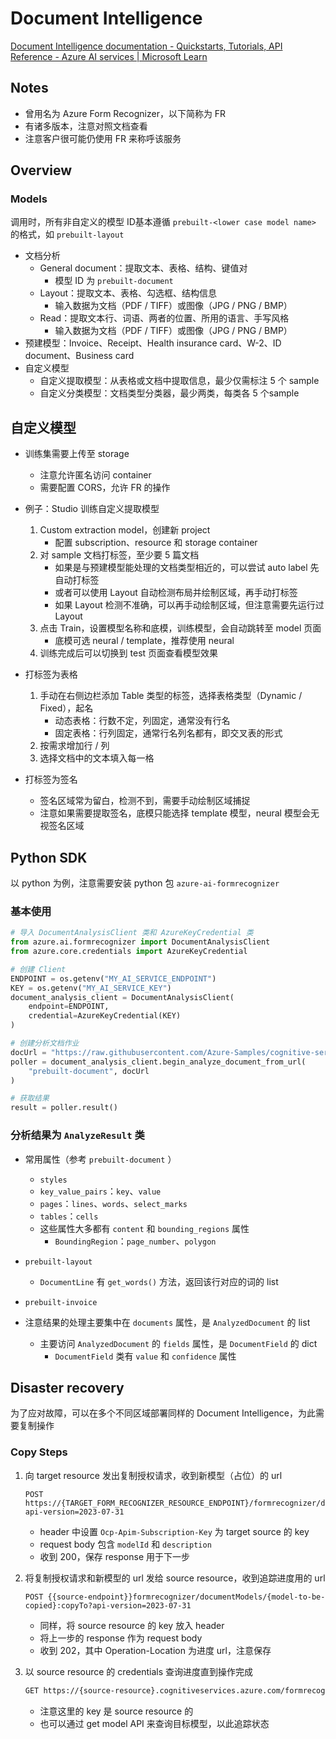 # Document Intelligence

[Document Intelligence documentation - Quickstarts, Tutorials, API Reference - Azure AI services | Microsoft Learn](https://learn.microsoft.com/en-us/azure/ai-services/document-intelligence/?view=doc-intel-4.0.0)



## Notes

+ 曾用名为 Azure Form Recognizer，以下简称为 FR
+ 有诸多版本，注意对照文档查看
+ 注意客户很可能仍使用 FR 来称呼该服务



## Overview

### Models

调用时，所有非自定义的模型 ID基本遵循 `prebuilt-<lower case model name>` 的格式，如 `prebuilt-layout`

+ 文档分析
  + General document：提取文本、表格、结构、键值对
    + 模型 ID 为 `prebuilt-document`
  + Layout：提取文本、表格、勾选框、结构信息
    + 输入数据为文档（PDF / TIFF）或图像（JPG / PNG / BMP）
  + Read：提取文本行、词语、两者的位置、所用的语言、手写风格
    + 输入数据为文档（PDF / TIFF）或图像（JPG / PNG / BMP）
+ 预建模型：Invoice、Receipt、Health insurance card、W-2、ID document、Business card
+ 自定义模型
  + 自定义提取模型：从表格或文档中提取信息，最少仅需标注 5 个 sample
  + 自定义分类模型：文档类型分类器，最少两类，每类各 5 个sample



## 自定义模型

+ 训练集需要上传至 storage

  + 注意允许匿名访问 container
  + 需要配置 CORS，允许 FR 的操作

+ 例子：Studio 训练自定义提取模型

  1. Custom extraction model，创建新 project
     + 配置 subscription、resource 和 storage container
  2. 对 sample 文档打标签，至少要 5 篇文档
     + 如果是与预建模型能处理的文档类型相近的，可以尝试 auto label 先自动打标签
     + 或者可以使用 Layout 自动检测布局并绘制区域，再手动打标签
     + 如果 Layout 检测不准确，可以再手动绘制区域，但注意需要先运行过 Layout
  3. 点击 Train，设置模型名称和底模，训练模型，会自动跳转至 model 页面
     + 底模可选 neural / template，推荐使用 neural
  4. 训练完成后可以切换到 test 页面查看模型效果

+ 打标签为表格

  1. 手动在右侧边栏添加 Table 类型的标签，选择表格类型（Dynamic / Fixed），起名
     + 动态表格：行数不定，列固定，通常没有行名
     + 固定表格：行列固定，通常行名列名都有，即交叉表的形式
  2. 按需求增加行 / 列
  3. 选择文档中的文本填入每一格

+ 打标签为签名

  + 签名区域常为留白，检测不到，需要手动绘制区域捕捉
  + 注意如果需要提取签名，底模只能选择 template 模型，neural 模型会无视签名区域



## Python SDK

以 python 为例，注意需要安装 python 包 `azure-ai-formrecognizer`



### 基本使用

  ```python
  # 导入 DocumentAnalysisClient 类和 AzureKeyCredential 类
  from azure.ai.formrecognizer import DocumentAnalysisClient
  from azure.core.credentials import AzureKeyCredential
  
  # 创建 Client
  ENDPOINT = os.getenv("MY_AI_SERVICE_ENDPOINT")
  KEY = os.getenv("MY_AI_SERVICE_KEY")
  document_analysis_client = DocumentAnalysisClient(
      endpoint=ENDPOINT, 
      credential=AzureKeyCredential(KEY)
  )
  
  # 创建分析文档作业
  docUrl = "https://raw.githubusercontent.com/Azure-Samples/cognitive-services-REST-api-samples/master/curl/form-recognizer/sample-layout.pdf"
  poller = document_analysis_client.begin_analyze_document_from_url(
      "prebuilt-document", docUrl
  )
  
  # 获取结果
  result = poller.result()
  ```



### 分析结果为 `AnalyzeResult` 类

+ 常用属性（参考 `prebuilt-document` ）
  + `styles`
  + `key_value_pairs`：`key`、`value`
  + `pages`：`lines`、`words`、`select_marks`
  + `tables`：`cells`
  + 这些属性大多都有 `content` 和 `bounding_regions` 属性
    + `BoundingRegion`：`page_number`、`polygon`

+ `prebuilt-layout`
  + `DocumentLine` 有 `get_words()` 方法，返回该行对应的词的 list

+  `prebuilt-invoice`
  + 注意结果的处理主要集中在 `documents` 属性，是 `AnalyzedDocument` 的 list
    + 主要访问 `AnalyzedDocument` 的 `fields` 属性，是 `DocumentField` 的 dict
      + `DocumentField` 类有 `value` 和 `confidence` 属性



## Disaster recovery

为了应对故障，可以在多个不同区域部署同样的 Document Intelligence，为此需要复制操作

### Copy Steps

1. 向 target resource 发出复制授权请求，收到新模型（占位）的 url

   ```http
   POST https://{TARGET_FORM_RECOGNIZER_RESOURCE_ENDPOINT}/formrecognizer/documentModels:authorizeCopy?api-version=2023-07-31
   ```

   + header 中设置 `Ocp-Apim-Subscription-Key` 为 target source 的 key
   + request body 包含 `modelId` 和 `description`
   + 收到 200，保存 response 用于下一步

2. 将复制授权请求和新模型的 url 发给 source resource，收到追踪进度用的 url

   ```http
   POST {{source-endpoint}}formrecognizer/documentModels/{model-to-be-copied}:copyTo?api-version=2023-07-31
   ```

   + 同样，将 source resource 的 key 放入 header
   + 将上一步的 response 作为 request body
   + 收到 202，其中 Operation-Location 为进度 url，注意保存

3. 以 source resource 的 credentials 查询进度直到操作完成

   ```bash
   GET https://{source-resource}.cognitiveservices.azure.com/formrecognizer/operations/{operation-id}?api-version=2023-07-31
   ```

   + 注意这里的 key 是 source resource 的
   + 也可以通过 get model API 来查询目标模型，以此追踪状态